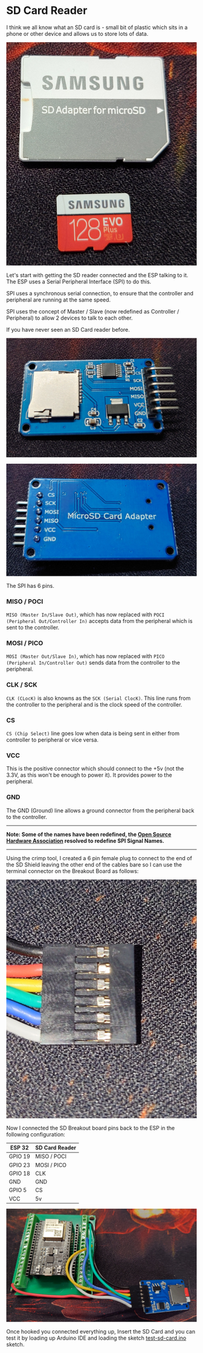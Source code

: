 # SD Card Reader
I think we all know what an SD card is - small bit of plastic which sits in a phone or other device and allows us to store lots of data.

![Image](./img/sdcard.jpg "SD Card")

Let's start with getting the SD reader connected and the ESP talking to it. The ESP uses a Serial Peripheral Interface (SPI) to do this.

SPI uses a synchronous serial connection, to ensure that the controller and peripheral are running at the same speed.

SPI uses the concept of Master / Slave (now redefined as Controller / Peripheral) to allow 2 devices to talk to each other.

If you have never seen an SD Card reader before.

![Image](./img/sdcardmodule1.jpg "SD Card Module Front")

![Image](./img/sdcardmodule2.jpg "SD Card Module Rear")

The SPI has 6 pins.

### MISO / POCI
`MISO (Master In/Slave Out)`, which has now replaced with `POCI (Peripheral Out/Controller In)` accepts data from the peripheral which is sent to the controller.


### MOSI / PICO
`MOSI (Master Out/Slave In)`, which has now replaced with `PICO (Peripheral In/Controller Out)` sends data from the controller to the peripheral.

### CLK / SCK
`CLK (CLocK)` is also knowns as the `SCK (Serial ClocK)`. This line runs from the controller to the peripheral and is the clock speed of the controller. 

### CS
`CS (Chip Select)` line goes low when data is being sent in either from controller to peripheral or vice versa.

### VCC
This is the positive connector which should connect to the +5v (not the 3.3V, as this won't be enough to power it).  It provides power to the peripheral.

### GND
The GND (Ground) line allows a ground connector from the peripheral back to the controller.

---

**Note: Some of the names have been redefined, the [Open Source Hardware Association](https://www.oshwa.org/a-resolution-to-redefine-spi-signal-names/) resolved to redefine SPI Signal Names.** 

---

Using the crimp tool, I created a 6 pin female plug to connect to the end of the SD Shield leaving the other end of the cables bare so I can use the terminal connector on the Breakout Board as follows:

![IMAGE](./img/6pincrimpplug.jpg "6 pin crimp plug")

Now I connected the SD Breakout board pins back to the ESP in the following configuration:

| ESP 32  | SD Card Reader  |
|---------|-------------|
| GPIO 19 | MISO / POCI |
| GPIO 23 | MOSI / PICO |
| GPIO 18 | CLK         |
| GND     | GND         |
| GPIO 5  | CS          |
| VCC     | 5v          |

![Image](./img/sdcardconnected.jpg "SD Card Connected to ESP32")

Once hooked you connected everything up, Insert the SD Card and you can test it by loading up Arduino IDE and loading the sketch [test-sd-card.ino](../sample-apps/test-sd-card/test-sd-card.ino) sketch.
